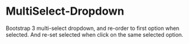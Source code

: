 # MultiSelect-Dropdown
Bootstrap 3 multi-select dropdown, and re-order to first option when selected. And re-set selected when click on the same selected option.

